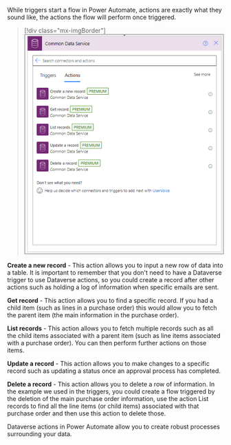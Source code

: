 While triggers start a flow in Power Automate, actions are exactly what they sound like, the actions the flow will perform once triggered.

> [!div class="mx-imgBorder"]
> [![Screenshot of the Dataverse actions.](../media/dataverse-actions.png)](../media/dataverse-actions.png#lightbox)

**Create a new record** - This action allows you to input a new row of data into a table. It is important to remember that you don't need to have a Dataverse trigger to use Dataverse actions, so you could create a record after other actions such as holding a log of information when specific emails are sent.

**Get record** - This action allows you to find a specific record. If you had a child item (such as lines in a purchase order) this would allow you to fetch the parent item (the main information in the purchase order).

**List records** - This action allows you to fetch multiple records such as all the child items associated with a parent item (such as line items associated with a purchase order). You can then perform further actions on those items.

**Update a record** - This action allows you to make changes to a specific record such as updating a status once an approval process has completed.

**Delete a record** - This action allows you to delete a row of information. In the example we used in the triggers, you could create a flow triggered by the deletion of the main purchase order information, use the action List records to find all the line items (or child items) associated with that purchase order and then use this action to delete those.

Dataverse actions in Power Automate allow you to create robust processes surrounding your data.
